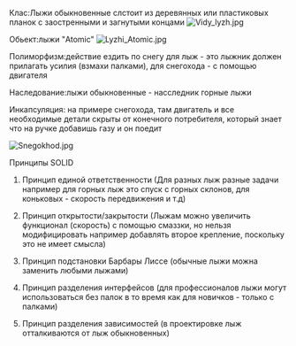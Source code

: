 Клас:Лыжи обыкновенные слстоит из деревянных или пластиковых планок с заостренными и загнутыми концами 
![Vidy_lyzh.jpg](https://github.com/VladislavHotinsky/Programming-basics/homeworks/vladislav.hotinsky_VladislavHotinsky/homework-3/Vidy_lyzh.jpg)

Обьект:лыжи "Atomic" 
![Lyzhi_Atomic.jpg](https://github.com/VladislavHotinsky/Programming-basics/homeworks/vladislav.hotinsky_VladislavHotinsky/homework-3/Lyzhi_Atomic.jpg)

Полиморфизм:действие ездить по снегу для лыж - это лыжник должен прилагать усилия (взмахи палками), для снегохода - с помощью двигателя

Наследование:лыжи обыкновенные - насследник горные лыжи

Инкапсуляция: на примере снегохода, там двигатель и все необходимые детали скрыты от конечного потребителя, который знает что на ручке добавишь газу и он поедит

![Snegokhod.jpg](https://github.com/VladislavHotinsky/Programming-basics/homeworks/vladislav.hotinsky_VladislavHotinsky/homework-3/Snegokhod.jpg)

Принципы SOLID

1. Принцип единой ответственности (Для разных лыж разные задачи например для горных лыж это спуск с горных склонов, для коньковых - скорость передвижения и т.д)

2. Принцип открытости/закрытости (Лыжам можно увеличить функционал (скорость) с помощью смаззки, но нельзя модифицировать например добавлять второе крепление, поскольку это не имеет смысла)

3. Принцип подстановки Барбары Лиссе (обычные лыжи можна заменить любыми лыжами)

4. Принцип разделения интерфейсов (для профессионалов лыжи могут использоваться без палок в то время как для новичков - только с палками)

5. Принцип разделения зависимостей (в проектировке лыж отталкиваются от лыж обыкновенных)
